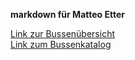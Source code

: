 **markdown für Matteo Etter**

[Link zur Bussenübersicht](https://nilstellenbach.github.io/BussenNlb.pdf) \
[Link zum Bussenkatalog](https://nilstellenbach.github.io/BussenNlb.pdf)

